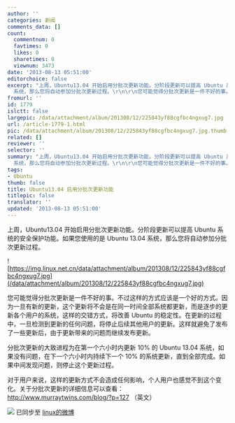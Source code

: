 ```yaml
---
author: ''
categories: 新闻
comments_data: []
count:
  commentnum: 0
  favtimes: 0
  likes: 0
  sharetimes: 0
  viewnum: 3473
date: '2013-08-13 05:51:00'
editorchoice: false
excerpt: "上周，Ubuntu13.04 开始启用分批次更新功能。分阶段更新可以提高 Ubuntu 系统的安全保护功能。如果您使用的是 Ubuntu 13.04
  系统，那么您将自动参加分批次更新过程。\r\n\r\n您可能觉得分批次更新是一件不好的事。不过这样 ..."
fromurl: ''
id: 1779
islctt: false
largepic: /data/attachment/album/201308/12/225843yf88cgfbc4ngxug7.jpg
url: /article-1779-1.html
pic: /data/attachment/album/201308/12/225843yf88cgfbc4ngxug7.jpg.thumb.jpg
related: []
reviewer: ''
selector: ''
summary: "上周，Ubuntu13.04 开始启用分批次更新功能。分阶段更新可以提高 Ubuntu 系统的安全保护功能。如果您使用的是 Ubuntu 13.04
  系统，那么您将自动参加分批次更新过程。\r\n\r\n您可能觉得分批次更新是一件不好的事。不过这样 ..."
tags:
- Ubuntu
thumb: false
title: Ubuntu13.04 启用分批次更新功能
titlepic: false
translator: ''
updated: '2013-08-13 05:51:00'
---
```


上周，Ubuntu13.04 开始启用分批次更新功能。分阶段更新可以提高 Ubuntu 系统的安全保护功能。如果您使用的是 Ubuntu 13.04 系统，那么您将自动参加分批次更新过程。


![https://img.linux.net.cn/data/attachment/album/201308/12/225843yf88cgfbc4ngxug7.jpg](/data/attachment/album/201308/12/225843yf88cgfbc4ngxug7.jpg)


您可能觉得分批次更新是一件不好的事。不过这样的方式应该是一个好的方式。因为一旦有新的更新，这个更新将不会是在同一时间全部系统都更新，而是逐步的更新各个用户的系统，这样的交错方式，将改善 Ubuntu 的稳定性。在更新的过程中，一旦检测到更新的任何问题，将停止后续其他用户的更新。这样就避免了发布了一些更新后，由于更新带来的问题而继续发布更新。


分批次更新的大致进程为在第一个六小时内更新 10% 的 Ubuntu 13.04 系统，如果没有问题，在下一个六小时内持续下一个 10% 的系统更新，直到全部完成。如果中间发现问题，则停止这个更新过程。


对于用户来说，这样的更新方式不会造成任何影响，个人用户也感觉不到这个变化。关于分批次更新的详细信息可以查看：<http://www.murraytwins.com/blog/?p=127> （英文）


![](https://img.linux.net.cn/xwb/images/bgimg/icon_logo.png) 已同步至 [linux的微博](http://weibo.com/1772191555/A4uFu6da9)